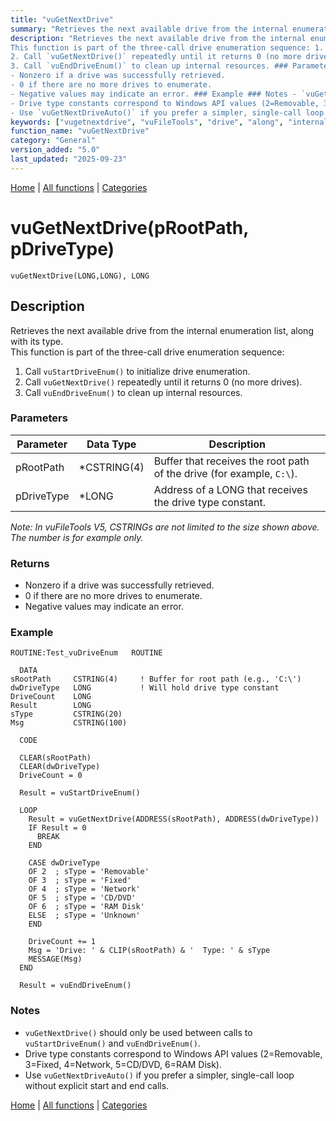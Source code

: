 ```yaml
---
title: "vuGetNextDrive"
summary: "Retrieves the next available drive from the internal enumeration list, along with its type."
description: "Retrieves the next available drive from the internal enumeration list, along with its type.  
This function is part of the three-call drive enumeration sequence: 1. Call `vuStartDriveEnum()` to initialize drive enumeration.  
2. Call `vuGetNextDrive()` repeatedly until it returns 0 (no more drives).  
3. Call `vuEndDriveEnum()` to clean up internal resources. ### Parameters _Note: In vuFileTools V5, CSTRINGs are not limited to the size shown above. The number is for example only._ ### Returns
- Nonzero if a drive was successfully retrieved.  
- 0 if there are no more drives to enumerate.  
- Negative values may indicate an error. ### Example ### Notes - `vuGetNextDrive()` should only be used between calls to `vuStartDriveEnum()` and `vuEndDriveEnum()`.  
- Drive type constants correspond to Windows API values (2=Removable, 3=Fixed, 4=Network, 5=CD/DVD, 6=RAM Disk).  
- Use `vuGetNextDriveAuto()` if you prefer a simpler, single-call loop without explicit start and end calls. [Home](../index.md) | [All functions](index.md) | [Categories](../categories/index.md)"
keywords: ["vugetnextdrive", "vuFileTools", "drive", "along", "internal", "retrieves", "from", "available", "list", "general", "next", "type"]
function_name: "vuGetNextDrive"
category: "General"
version_added: "5.0"
last_updated: "2025-09-23"
---
```


[Home](../index.md) | [All functions](index.md) | [Categories](../categories/index.md)

# vuGetNextDrive(pRootPath, pDriveType)

```Prototype
vuGetNextDrive(LONG,LONG), LONG
```


## Description
Retrieves the next available drive from the internal enumeration list, along with its type.  
This function is part of the three-call drive enumeration sequence:

1. Call `vuStartDriveEnum()` to initialize drive enumeration.  
2. Call `vuGetNextDrive()` repeatedly until it returns 0 (no more drives).  
3. Call `vuEndDriveEnum()` to clean up internal resources.

### Parameters

| Parameter   | Data Type    | Description                                                                 |
|-------------|--------------|-----------------------------------------------------------------------------|
| pRootPath   | *CSTRING(4)  | Buffer that receives the root path of the drive (for example, `C:\`).       |
| pDriveType  | *LONG        | Address of a LONG that receives the drive type constant.                    |

_Note: In vuFileTools V5, CSTRINGs are not limited to the size shown above. The number is for example only._

### Returns
- Nonzero if a drive was successfully retrieved.  
- 0 if there are no more drives to enumerate.  
- Negative values may indicate an error.

### Example

```Clarion
ROUTINE:Test_vuDriveEnum   ROUTINE

  DATA
sRootPath     CSTRING(4)     ! Buffer for root path (e.g., 'C:\')
dwDriveType   LONG           ! Will hold drive type constant
DriveCount    LONG
Result        LONG
sType         CSTRING(20)
Msg           CSTRING(100)

  CODE

  CLEAR(sRootPath)
  CLEAR(dwDriveType)
  DriveCount = 0

  Result = vuStartDriveEnum()

  LOOP
    Result = vuGetNextDrive(ADDRESS(sRootPath), ADDRESS(dwDriveType))
    IF Result = 0
      BREAK
    END

    CASE dwDriveType
    OF 2  ; sType = 'Removable'
    OF 3  ; sType = 'Fixed'
    OF 4  ; sType = 'Network'
    OF 5  ; sType = 'CD/DVD'
    OF 6  ; sType = 'RAM Disk'
    ELSE  ; sType = 'Unknown'
    END

    DriveCount += 1
    Msg = 'Drive: ' & CLIP(sRootPath) & '  Type: ' & sType
    MESSAGE(Msg)
  END

  Result = vuEndDriveEnum()
```

### Notes

- `vuGetNextDrive()` should only be used between calls to `vuStartDriveEnum()` and `vuEndDriveEnum()`.  
- Drive type constants correspond to Windows API values (2=Removable, 3=Fixed, 4=Network, 5=CD/DVD, 6=RAM Disk).  
- Use `vuGetNextDriveAuto()` if you prefer a simpler, single-call loop without explicit start and end calls.

[Home](../index.md) | [All functions](index.md) | [Categories](../categories/index.md)
